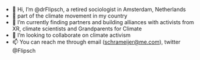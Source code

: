 - 👋 Hi, I’m @drFlipsch, a retired sociologist in Amsterdam, Netherlands
- 👀 part of the climate movement in my country
- 🌱 I’m currently finding partners and building alliances with activists from XR, climate scientists and Grandparents for Climate  
- 💞️ I’m looking to collaborate on climate activism
- 📫 You can reach me through email (schrameijer@me.com), twitter @Flipsch  

<!---
drFlipsch/drFlipsch is a ✨ special ✨ repository because its `README.md` (this file) appears on your GitHub profile.
You can click the Preview link to take a look at your changes.
--->
